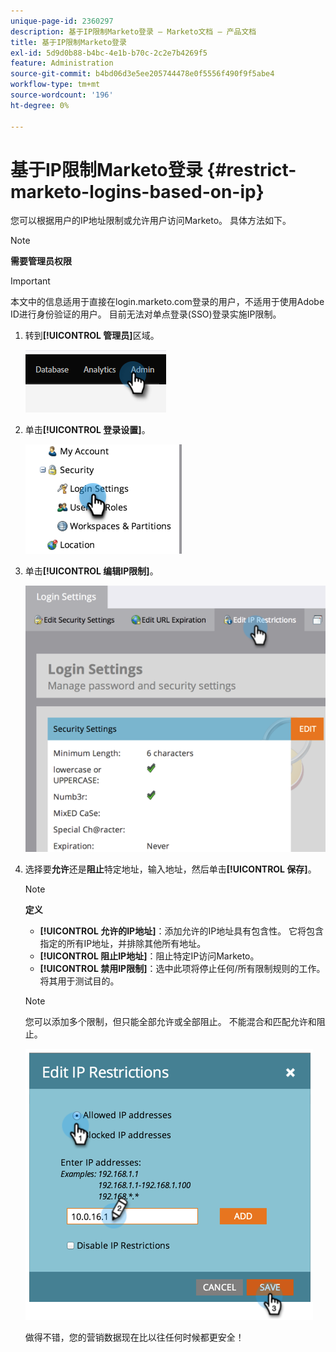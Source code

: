 ```yaml
---
unique-page-id: 2360297
description: 基于IP限制Marketo登录 — Marketo文档 — 产品文档
title: 基于IP限制Marketo登录
exl-id: 5d9d0b88-b4bc-4e1b-b70c-2c2e7b4269f5
feature: Administration
source-git-commit: b4bd06d3e5ee205744478e0f5556f490f9f5abe4
workflow-type: tm+mt
source-wordcount: '196'
ht-degree: 0%

---
```


# 基于IP限制Marketo登录 {#restrict-marketo-logins-based-on-ip}

您可以根据用户的IP地址限制或允许用户访问Marketo。 具体方法如下。

>[!NOTE]
>
>**需要管理员权限**

>[!IMPORTANT]
>
>本文中的信息适用于直接在login.marketo.com登录的用户，不适用于使用Adobe ID进行身份验证的用户。 目前无法对单点登录(SSO)登录实施IP限制。

1. 转到&#x200B;**[!UICONTROL 管理员]**&#x200B;区域。

   ![](assets/restrict-marketo-logins-based-on-ip-1.png)

1. 单击&#x200B;**[!UICONTROL 登录设置]**。

   ![](assets/restrict-marketo-logins-based-on-ip-2.png)

1. 单击&#x200B;**[!UICONTROL 编辑IP限制]**。

   ![](assets/restrict-marketo-logins-based-on-ip-3.png)

1. 选择要&#x200B;**允许**&#x200B;还是&#x200B;**阻止**&#x200B;特定地址，输入地址，然后单击&#x200B;**[!UICONTROL 保存]**。

   >[!NOTE]
   >
   >**定义**
   >
   >* **[!UICONTROL 允许的IP地址]**：添加允许的IP地址具有包含性。 它将包含指定的所有IP地址，并排除其他所有地址。
   >* **[!UICONTROL 阻止IP地址]**：阻止特定IP访问Marketo。
   >* **[!UICONTROL 禁用IP限制]**：选中此项将停止任何/所有限制规则的工作。 将其用于测试目的。

   >[!NOTE]
   >
   >您可以添加多个限制，但只能全部允许或全部阻止。 不能混合和匹配允许和阻止。

   ![](assets/restrict-marketo-logins-based-on-ip-4.png)

   做得不错，您的营销数据现在比以往任何时候都更安全！
